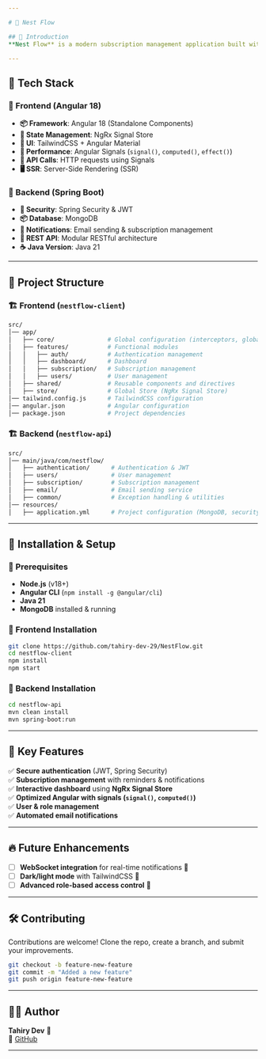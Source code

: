 ```yaml
---

# 🚀 Nest Flow  

## 📖 Introduction  
**Nest Flow** is a modern subscription management application built with **Angular 18** and **Spring Boot**, optimized for **SSR** and **NgRx Signal Store**.

---
```


## 📌 Tech Stack

### 🔹 Frontend (Angular 18)

-  **📦 Framework**: Angular 18 (Standalone Components)
-  **🌊 State Management**: NgRx Signal Store
-  **🎨 UI**: TailwindCSS + Angular Material
-  **🚀 Performance**: Angular Signals (`signal()`, `computed()`, `effect()`)
-  **📡 API Calls**: HTTP requests using Signals
-  **🖥️ SSR**: Server-Side Rendering (SSR)

### 🔹 Backend (Spring Boot)

-  **🔐 Security**: Spring Security & JWT
-  **📦 Database**: MongoDB
-  **📨 Notifications**: Email sending & subscription management
-  **📡 REST API**: Modular RESTful architecture
-  **☕ Java Version**: Java 21

---

## 📂 Project Structure

### 🏗️ Frontend (`nestflow-client`)

```bash
src/
│── app/
│   ├── core/               # Global configuration (interceptors, global services, guards)
│   ├── features/           # Functional modules
│   │   ├── auth/           # Authentication management
│   │   ├── dashboard/      # Dashboard
│   │   ├── subscription/   # Subscription management
│   │   ├── users/          # User management
│   ├── shared/             # Reusable components and directives
│   ├── store/              # Global Store (NgRx Signal Store)
│── tailwind.config.js      # TailwindCSS configuration
│── angular.json            # Angular configuration
│── package.json            # Project dependencies
```

### 🏗️ Backend (`nestflow-api`)

```bash
src/
│── main/java/com/nestflow/
│   ├── authentication/      # Authentication & JWT
│   ├── users/               # User management
│   ├── subscription/        # Subscription management
│   ├── email/               # Email sending service
│   ├── common/              # Exception handling & utilities
│── resources/
│   ├── application.yml      # Project configuration (MongoDB, security)
```

---

## 🚀 Installation & Setup

### 🔹 Prerequisites

-  **Node.js** (v18+)
-  **Angular CLI** (`npm install -g @angular/cli`)
-  **Java 21**
-  **MongoDB** installed & running

### 🔹 Frontend Installation

```bash
git clone https://github.com/tahiry-dev-29/NestFlow.git
cd nestflow-client
npm install
npm start
```

### 🔹 Backend Installation

```bash
cd nestflow-api
mvn clean install
mvn spring-boot:run
```

---

## 🎯 Key Features

✅ **Secure authentication** (JWT, Spring Security)  
✅ **Subscription management** with reminders & notifications  
✅ **Interactive dashboard** using **NgRx Signal Store**  
✅ **Optimized Angular with signals (`signal()`, `computed()`)**  
✅ **User & role management**  
✅ **Automated email notifications**

---

## 🔥 Future Enhancements

-  [ ] **WebSocket integration** for real-time notifications 🔔
-  [ ] **Dark/light mode** with TailwindCSS 🎨
-  [ ] **Advanced role-based access control** 👥

---

## 🛠️ Contributing

Contributions are welcome! Clone the repo, create a branch, and submit your improvements.

```bash
git checkout -b feature-new-feature
git commit -m "Added a new feature"
git push origin feature-new-feature
```

---

## 👨‍💻 Author

**Tahiry Dev** 🚀  
🔗 [GitHub](https://github.com/tahiry-dev-29)

---
